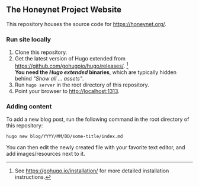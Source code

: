 ## The Honeynet Project Website

This repository houses the source code for https://honeynet.org/. 

### Run site locally

1. Clone this repository.
2. Get the latest version of Hugo extended from https://github.com/gohugoio/hugo/releases/. [^hugo-install]  
   **You need the _Hugo extended_ binaries**, which are typically hidden behind _"Show all ... assets"_.
3. Run `hugo server` in the root directory of this repository.
4. Point your browser to <http://localhost:1313>. 

[^hugo-install]: See https://gohugo.io/installation/ for more detailed installation instructions.

### Adding content

To add a new blog post, run the following command in the root directory of this repository:

```
hugo new blog/YYYY/MM/DD/some-title/index.md
```

You can then edit the newly created file with your favorite text editor, and
add images/resources next to it.
